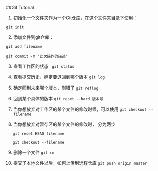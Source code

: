 ##Git Tutorial

1. 初始化一个文件夹作为一个Git仓库，在这个文件夹目录下使用：

`git init`

2. 添加文件到git仓库：
```
git add filename

git commit -m "此次操作的描述"
 ```

3. 查看工作区的状态
`
git status`

4. 查看提交历史，确定要退回到哪个版本
`git log`

5. 确定回到未来哪个版本，删错了
`git reflog`

6. 回到某个具体的版本
`git reset --hard 版本号`

7. 当你想放弃对工作区的某个文件的修改时候，可以使用
`git checkout --filename`

8. 当你想放弃对暂存区的某个文件的修改时， 分为两步
```
   git reset HEAD filename

   git checkout --filename
   ```

9. 删除一个文件
`git rm`

10. 提交了本地文件以后，如何上传到远程仓库
`git push origin master`

